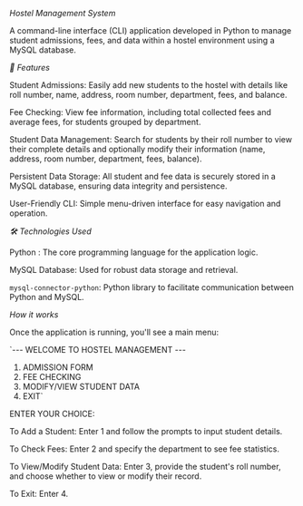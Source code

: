 *Hostel Management System*

A command-line interface (CLI) application developed in Python to manage student admissions, fees, and data within a hostel environment using a MySQL database.


*🚀 Features*

Student Admissions: Easily add new students to the hostel with details like roll number, name, address, room number, department, fees, and balance.

Fee Checking: View fee information, including total collected fees and average fees, for students grouped by department.

Student Data Management: Search for students by their roll number to view their complete details and optionally modify their information (name, address, room number, department, fees, balance).

Persistent Data Storage: All student and fee data is securely stored in a MySQL database, ensuring data integrity and persistence.

User-Friendly CLI: Simple menu-driven interface for easy navigation and operation.


*🛠️ Technologies Used*

Python : The core programming language for the application logic.

MySQL Database: Used for robust data storage and retrieval.

`mysql-connector-python`: Python library to facilitate communication between Python and MySQL.


*How it works*

Once the application is running, you'll see a main menu:

`--- WELCOME TO HOSTEL MANAGEMENT ---
1. ADMISSION FORM
2. FEE CHECKING
3. MODIFY/VIEW STUDENT DATA
4. EXIT`
   
ENTER YOUR CHOICE:

To Add a Student: Enter 1 and follow the prompts to input student details.

To Check Fees: Enter 2 and specify the department to see fee statistics.

To View/Modify Student Data: Enter 3, provide the student's roll number, and choose whether to view or modify their record.

To Exit: Enter 4.
